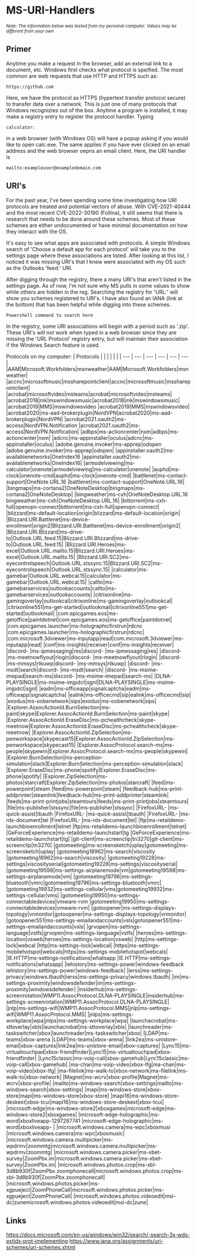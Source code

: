 # MS-URI-Handlers
*<sub>Note: The information below was tested from my personal computer. Values may be different from your own</sub>*

## Primer
Anytime you make a request in the browser, add an external link to a document, etc. Windows first checks what protocol is speified. The most common are web requests that use HTTP and HTTPS such as:
```
https://github.com
```
Here, we have the protocol as HTTPS (hypertext transfer protocol secure) to transfer data over a network. This is just one of many protocols that Windows recognizies out of the box. Anytime a program is installed, it may make a registry entry to register the protocol handler. Typing 
```
calculator:
```
in a web browser (with Windows OS) will have a popup asking if you would like to open calc.exe. The same applies if you have ever clicked on an email address and the web browser oepns an email client. Here, the URI handler is 
```
mailto:exampleuser@exampledomain.com
```


## URI's

For the past year, I've been spending some time investigating how URI protocols are treated and potential vectors of abuse. With CVE-2021-40444 and the most recent CVE-2022-30190 (Follina), it still seems that there is research that needs to be done around these schemes. Most of these schemes are either undocumented or have minimal documentation on how they interact with the OS.

It's easy to see what apps are associated with protocols. A simple Windows search of 'Choose a default app for each protocol' will take you to the settings page where these associations are listed. After looking at this list, I noticed it was missing URI's that I knew were associated with my OS such as the Outlooks 'feed:' URI.

After digging through the registry, there a many URI's that aren't listed in the settings page. As of now, I'm not sure why MS pulls in some values to show while others are hidden in the reg. Searching the registry for 'URL:' will show you schemes registered to URI's. I have also found an IANA (link at the bottom) that has been helpful while digging into these schemes.

```
Powershell command to search here
```

In the registry, some URI associations will begin with a period such as '.zip'. These URI's will not work when typed in a web browser since they are missing the 'URL Protocol' registry entry, but will maintain their association if the Windows Search feature is used. 

Protocols on my computer:
| Protocols  |  |  |  |  |  | 
| --- | --- | --- | --- | --- | --- |
|AAM|Microsoft.Workfolders|msnweather|AAM|Microsoft.Workfolders|msnweather|
|accnc|microsoftmusic|mssharepointclient|accnc|microsoftmusic|mssharepointclient|
|acrobat|microsoftvideo|msteams|acrobat|microsoftvideo|msteams|
|acrobat2018|mk|mswindowsmusic|acrobat2018|mk|mswindowsmusic|
|acrobat2019|MMS|mswindowsvideo	|acrobat2019|MMS|mswindowsvideo|
|acrobat2020|ms-aad-brokerplugin|NordVPN|acrobat2020|ms-aad-brokerplugin|NordVPN|
|acrobat2021.oauth2|ms-access|NordVPN.Notification	|acrobat2021.oauth2|ms-access|NordVPN.Notification|
|adbps|ms-actioncenter|nxm|adbps|ms-actioncenter|nxm|
|adcnc|ms-appinstaller|oculus|adcnc|ms-appinstaller|oculus|
|adobe.genuine.invoker|ms-apprep|odopen	|adobe.genuine.invoker|ms-apprep|odopen|
|appinstaller.oauth2|ms-availablenetworks|OneIndex16	|appinstaller.oauth2|ms-availablenetworks|OneIndex16|
|armodelviewing|ms-calculator|onenote|armodelviewing|ms-calculator|onenote|
|auphd|ms-clock|onenote-cmd|auphd|ms-clock|onenote-cmd|
|battlenet|ms-contact-support|OneNote.URL.16	|battlenet|ms-contact-support|OneNote.URL.16|
|bingmaps|ms-cortana2|OneNoteDesktop|bingmaps|ms-cortana2|OneNoteDesktop|
|bingweather|ms-cxh|OneNoteDesktop.URL.16	bingweather|ms-cxh|OneNoteDesktop.URL.16|
|bittorrent|ms-cxh-full|openvpn-connect|bittorrent|ms-cxh-full|openvpn-connect|
|blizzard|ms-default-location|origin|blizzard|ms-default-location|origin|
|Blizzard.URI.Battlenet|ms-device-enrollment|origin2|Blizzard.URI.Battlenet|ms-device-enrollment|origin2|
|Blizzard.URI.Blizzard|ms-drive-to|Outlook.URL.feed.15|Blizzard.URI.Blizzard|ms-drive-to|Outlook.URL.feed.15|
|Blizzard.URI.Heroes|ms-excel|Outlook.URL.mailto.15|Blizzard.URI.Heroes|ms-excel|Outlook.URL.mailto.15|
|Blizzard.URI.SC2|ms-eyecontrolspeech|Outlook.URL.stssync.15|Blizzard.URI.SC2|ms-eyecontrolspeech|Outlook.URL.stssync.15|
|calculator|ms-gamebar|Outlook.URL.webcal.15|calculator|ms-gamebar|Outlook.URL.webcal.15|
|callto|ms-gamebarservices|outlookaccounts|callto|ms-gamebarservices|outlookaccounts|
|citrixonline|ms-gamingoverlay|outlookcal|citrixonline|ms-gamingoverlay|outlookcal|
|citrixonline551|ms-get-started|outlookmail|citrixonline551|ms-get-started|outlookmail|
|com.epicgames.eos|ms-getoffice|paintdotnet|com.epicgames.eos|ms-getoffice|paintdotnet|
|com.epicgames.launcher|ms-holographicfirstrun|rdcnc	|com.epicgames.launcher|ms-holographicfirstrun|rdcnc|
|com.microsoft.3dviewer|ms-inputapp|read|com.microsoft.3dviewer|ms-inputapp|read|
|conf|ms-insights|receiver|conf|ms-insights|receiver|
|discord-<unique ID> |ms-ipmessaging|res|discord-<unique ID> |ms-ipmessaging|res|
|discord-<unique ID> |ms-meetnowflyout|rlogin|discord-<unique ID> |ms-meetnowflyout|rlogin|
|discord-<unique ID> |ms-mmsys|rtkuwp|discord-<unique ID> |ms-mmsys|rtkuwp|
|discord-<unique ID> |ms-msdt|search|discord-<unique ID> |ms-msdt|search|
|discord-<unique ID> |ms-msime-imepad|search-ms|discord-<unique ID> |ms-msime-imepad|search-ms|
|DLNA-PLAYSINGLE|ms-msime-imjpdct|sgnl|DLNA-PLAYSINGLE|ms-msime-imjpdct|sgnl|
|eadm|ms-officeapp|signalcaptcha|eadm|ms-officeapp|signalcaptcha|
|ealink|ms-officecmd|sip|ealink|ms-officecmd|sip|
|exodus|ms-oobenetwork|sips|exodus|ms-oobenetwork|sips|
|Explorer.AssocActionId.BurnSelection|ms-paint|skype|Explorer.AssocActionId.BurnSelection|ms-paint|skype|
|Explorer.AssocActionId.EraseDisc|ms-pchealthcheck|skype-meetnow|Explorer.AssocActionId.EraseDisc|ms-pchealthcheck|skype-meetnow|
|Explorer.AssocActionId.ZipSelection|ms-penworkspace|skypecast15|Explorer.AssocActionId.ZipSelection|ms-penworkspace|skypecast15|
|Explorer.AssocProtocol.search-ms|ms-people|skypewin|Explorer.AssocProtocol.search-ms|ms-people|skypewin|
|Explorer.BurnSelection|ms-perception-simulation|slack|Explorer.BurnSelection|ms-perception-simulation|slack|
|Explorer.EraseDisc|ms-phone|spotify|Explorer.EraseDisc|ms-phone|spotify|
|Explorer.ZipSelection|ms-photos|starcraft|Explorer.ZipSelection|ms-photos|starcraft|
|feed|ms-powerpoint|steam	|feed|ms-powerpoint|steam|
|feedback-hub|ms-print-addprinter|steamlink|feedback-hub|ms-print-addprinter|steamlink|
|feeds|ms-print-printjobs|steamtours|feeds|ms-print-printjobs|steamtours|
|file|ms-publisher|stssync|file|ms-publisher|stssync|
|FirefoxURL-<unique ID> |ms-quick-assist|tbauth	|FirefoxURL-<unique ID> |ms-quick-assist|tbauth|
|FirefoxURL-<unique ID> |ms-rdx-document|tel	|FirefoxURL-<unique ID> |ms-rdx-document|tel|
|ftp|ms-retaildemo-launchbioenrollment|telnet	|ftp|ms-retaildemo-launchbioenrollment|telnet|
|GeForceExperience|ms-retaildemo-launchstart|tg	|GeForceExperience|ms-retaildemo-launchstart|tg|
|git-client|ms-screenclip|tn3270|git-client|ms-screenclip|tn3270|
|gotomeeting|ms-screensketch|uplay|gotomeeting|ms-screensketch|uplay|
|gotomeeting18962|ms-search|viscosity	|gotomeeting18962|ms-search|viscosity|
|gotomeeting19228|ms-settings|viscosityserial|gotomeeting19228|ms-settings|viscosityserial|
|gotomeeting19598|ms-settings-airplanemode|vm|gotomeeting19598|ms-settings-airplanemode|vm|
|gotomeeting19796|ms-settings-bluetooth|vmrc|gotomeeting19796|ms-settings-bluetooth|vmrc|
|gotomeeting19932|ms-settings-cellular|vms|gotomeeting19932|ms-settings-cellular|vms|
|gotomeeting19950|ms-settings-connectabledevices|vmware-rvm	|gotomeeting19950|ms-settings-connectabledevices|vmware-rvm|
|gotoopener|ms-settings-displays-topology|vrmonitor|gotoopener|ms-settings-displays-topology|vrmonitor|
|gotoopener551|ms-settings-emailandaccounts|vsls|gotoopener551|ms-settings-emailandaccounts|vsls|
|grvopen|ms-settings-language|vstfs|grvopen|ms-settings-language|vstfs|
|heroes|ms-settings-location|vsweb|heroes|ms-settings-location|vsweb|
|http|ms-settings-lock|webcal	|http|ms-settings-lock|webcal|
|https|ms-settings-mobilehotspot|webcals|https|ms-settings-mobilehotspot|webcals|
|IE.HTTP|ms-settings-notifications|whatsapp	|IE.HTTP|ms-settings-notifications|whatsapp|
|iehistory|ms-settings-power|windows-feedback	iehistory|ms-settings-power|windows-feedback|
|ierss|ms-settings-privacy|windows.tbauth|ierss|ms-settings-privacy|windows.tbauth|
|im|ms-settings-proximity|windowsdefender|im|ms-settings-proximity|windowsdefender|
|insiderhub|ms-settings-screenrotation|WMP11.AssocProtocol.DLNA-PLAYSINGLE|insiderhub|ms-settings-screenrotation|WMP11.AssocProtocol.DLNA-PLAYSINGLE|
|jnlp|ms-settings-wifi|WMP11.AssocProtocol.MMS|jnlp|ms-settings-wifi|WMP11.AssocProtocol.MMS|
|jnlps|ms-settings-workplace|wpa|jnlps|ms-settings-workplace|wpa|
|launchacrobat|ms-sttoverlay|xbls|launchacrobat|ms-sttoverlay|xbls|
|launchreader|ms-taskswitcher|xbox|launchreader|ms-taskswitcher|xbox|
|LDAP|ms-teams|xbox-arena	|LDAP|ms-teams|xbox-arena|
|link2ea|ms-unistore-email|xbox-captures|link2ea|ms-unistore-email|xbox-captures|
|Lync15|ms-virtualtouchpad|xbox-friendfinder|Lync15|ms-virtualtouchpad|xbox-friendfinder|
|Lync15classic|ms-voip-call|xbox-gamehub|Lync15classic|ms-voip-call|xbox-gamehub|
|ma-chan|ms-voip-video|xbox-lfg|ma-chan|ms-voip-video|xbox-lfg|
|ma-filelink|ms-walk-to|xbox-network|ma-filelink|ms-walk-to|xbox-network|
|Magnet|ms-wcrv|xbox-profile|Magnet|ms-wcrv|xbox-profile|
|mailto|ms-windows-search|xbox-settings|mailto|ms-windows-search|xbox-settings|
|mapi|ms-windows-store|xbox-store|mapi|ms-windows-store|xbox-store|
|mapi16|ms-windows-store-deskext|xbox-tcui|mapi16|ms-windows-store-deskext|xbox-tcui|
|microsoft-edge|ms-windows-store2|xboxgames|microsoft-edge|ms-windows-store2|xboxgames|
|microsoft-edge-holographic|ms-word|xboxliveapp-1297287741	|microsoft-edge-holographic|ms-word|xboxliveapp-<unique ID> |
|microsoft.windows.camera|ms-wpc|xboxmusi	|microsoft.windows.camera|ms-wpc|xboxmusic|
|microsoft.windows.camera.multipicker|ms-wpdrmv|zoommtg|microsoft.windows.camera.multipicker|ms-wpdrmv|zoommtg|
|microsoft.windows.camera.picker|ms-xbet-survey|ZoomPbx.im|microsoft.windows.camera.picker|ms-xbet-survey|ZoomPbx.im|
|microsoft.windows.photos.crop|ms-xbl-3d8b930f|ZoomPbx.zoomphonecall|microsoft.windows.photos.crop|ms-xbl-3d8b930f|ZoomPbx.zoomphonecall|
|microsoft.windows.photos.picker|ms-xgpueject|ZoomPhoneCall|microsoft.windows.photos.picker|ms-xgpueject|ZoomPhoneCall|
|microsoft.windows.photos.videoedit|msi-dc|zunemicrosoft.windows.photos.videoedit|msi-dc|zune|



## Links
https://docs.microsoft.com/en-us/windows/win32/search/-search-3x-wds-extidx-prot-implementing
https://www.iana.org/assignments/uri-schemes/uri-schemes.xhtml
